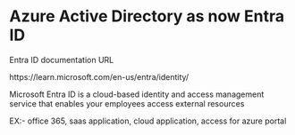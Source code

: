 <h1>Azure Active Directory as now Entra ID</h1>

<p>Entra ID documentation URL </p ><a>https://learn.microsoft.com/en-us/entra/identity/</a>

Microsoft Entra ID is a cloud-based identity and access management service that enables your employees access external resources

EX:- office 365, saas application, cloud application, access for azure portal 
